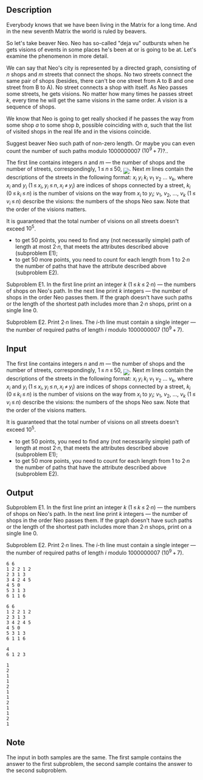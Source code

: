 ## Description

<div><p>Everybody knows that we have been living in the Matrix for a long time. And in the new seventh Matrix the world is ruled by beavers.</p><p>So let's take beaver Neo. Neo has so-called "deja vu" outbursts when he gets visions of events in some places he's been at or is going to be at. Let's examine the phenomenon in more detail.</p><p>We can say that Neo's city is represented by a directed graph, consisting of <span class="tex-span"><i>n</i></span> shops and <span class="tex-span"><i>m</i></span> streets that connect the shops. No two streets connect the same pair of shops (besides, there can't be one street from A to B and one street from B to A). No street connects a shop with itself. As Neo passes some streets, he gets visions. No matter how many times he passes street <span class="tex-span"><i>k</i></span>, every time he will get the same visions in the same order. A vision is a sequence of shops.</p><p>We know that Neo is going to get really shocked if he passes the way from some shop <span class="tex-span"><i>a</i></span> to some shop <span class="tex-span"><i>b</i></span>, possible coinciding with <span class="tex-span"><i>a</i></span>, such that the list of visited shops in the real life and in the visions coincide.</p><p>Suggest beaver Neo such path of non-zero length. Or maybe you can even count the number of such paths modulo <span class="tex-span">1000000007</span> <span class="tex-span">(10<sup class="upper-index">9</sup> + 7)</span>?..</p></div><div class="input-specification"><p>The first line contains integers <span class="tex-span"><i>n</i></span> and <span class="tex-span"><i>m</i></span> — the number of shops and the number of streets, correspondingly, <span class="tex-span">1 ≤ <i>n</i> ≤ 50</span>, <img align="middle" class="tex-formula" src="file://A5yoFe68.png" style="max-width: 100.0%;max-height: 100.0%;">. Next <span class="tex-span"><i>m</i></span> lines contain the descriptions of the streets in the following format: <span class="tex-span"><i>x</i><sub class="lower-index"><i>i</i></sub></span> <span class="tex-span"><i>y</i><sub class="lower-index"><i>i</i></sub></span> <span class="tex-span"><i>k</i><sub class="lower-index"><i>i</i></sub></span> <span class="tex-span"><i>v</i><sub class="lower-index">1</sub></span> <span class="tex-span"><i>v</i><sub class="lower-index">2</sub></span> ... <span class="tex-span"><i>v</i><sub class="lower-index"><i>k</i></sub></span>, where <span class="tex-span"><i>x</i><sub class="lower-index"><i>i</i></sub></span> and <span class="tex-span"><i>y</i><sub class="lower-index"><i>i</i></sub></span> <span class="tex-span">(1 ≤ <i>x</i><sub class="lower-index"><i>i</i></sub>, <i>y</i><sub class="lower-index"><i>i</i></sub> ≤ <i>n</i>, <i>x</i><sub class="lower-index"><i>i</i></sub> ≠ <i>y</i><sub class="lower-index"><i>i</i></sub>)</span> are indices of shops connected by a street, <span class="tex-span"><i>k</i><sub class="lower-index"><i>i</i></sub></span> <span class="tex-span">(0 ≤ <i>k</i><sub class="lower-index"><i>i</i></sub> ≤ <i>n</i>)</span> is the number of visions on the way from <span class="tex-span"><i>x</i><sub class="lower-index"><i>i</i></sub></span> to <span class="tex-span"><i>y</i><sub class="lower-index"><i>i</i></sub></span>; <span class="tex-span"><i>v</i><sub class="lower-index">1</sub></span>, <span class="tex-span"><i>v</i><sub class="lower-index">2</sub></span>, ..., <span class="tex-span"><i>v</i><sub class="lower-index"><i>k</i></sub></span> <span class="tex-span">(1 ≤ <i>v</i><sub class="lower-index"><i>i</i></sub> ≤ <i>n</i>)</span> describe the visions: the numbers of the shops Neo saw. Note that the order of the visions matters.</p><p>It is guaranteed that the total number of visions on all streets doesn't exceed <span class="tex-span">10<sup class="upper-index">5</sup></span>.</p><ul> <li> to get 50 points, you need to find any (not necessarily simple) path of length at most <span class="tex-span">2·<i>n</i></span>, that meets the attributes described above (subproblem E1); </li><li> to get 50 more points, you need to count for each length from <span class="tex-span">1</span> to <span class="tex-span">2·<i>n</i></span> the number of paths that have the attribute described above (subproblem E2). </li></ul></div><div class="output-specification"><p>Subproblem E1. In the first line print an integer <span class="tex-span"><i>k</i></span> <span class="tex-span">(1 ≤ <i>k</i> ≤ 2·<i>n</i>)</span> — the numbers of shops on Neo's path. In the next line print <span class="tex-span"><i>k</i></span> integers — the number of shops in the order Neo passes them. If the graph doesn't have such paths or the length of the shortest path includes more than <span class="tex-span">2·<i>n</i></span> shops, print on a single line <span class="tex-span">0</span>.</p><p>Subproblem E2. Print <span class="tex-span">2·<i>n</i></span> lines. The <span class="tex-span"><i>i</i></span>-th line must contain a single integer — the number of required paths of length <span class="tex-span"><i>i</i></span> modulo <span class="tex-span">1000000007</span> <span class="tex-span">(10<sup class="upper-index">9</sup> + 7)</span>.</p></div>

## Input

<p>The first line contains integers <span class="tex-span"><i>n</i></span> and <span class="tex-span"><i>m</i></span> — the number of shops and the number of streets, correspondingly, <span class="tex-span">1 ≤ <i>n</i> ≤ 50</span>, <img align="middle" class="tex-formula" src="file://A5yoFe68.png" style="max-width: 100.0%;max-height: 100.0%;">. Next <span class="tex-span"><i>m</i></span> lines contain the descriptions of the streets in the following format: <span class="tex-span"><i>x</i><sub class="lower-index"><i>i</i></sub></span> <span class="tex-span"><i>y</i><sub class="lower-index"><i>i</i></sub></span> <span class="tex-span"><i>k</i><sub class="lower-index"><i>i</i></sub></span> <span class="tex-span"><i>v</i><sub class="lower-index">1</sub></span> <span class="tex-span"><i>v</i><sub class="lower-index">2</sub></span> ... <span class="tex-span"><i>v</i><sub class="lower-index"><i>k</i></sub></span>, where <span class="tex-span"><i>x</i><sub class="lower-index"><i>i</i></sub></span> and <span class="tex-span"><i>y</i><sub class="lower-index"><i>i</i></sub></span> <span class="tex-span">(1 ≤ <i>x</i><sub class="lower-index"><i>i</i></sub>, <i>y</i><sub class="lower-index"><i>i</i></sub> ≤ <i>n</i>, <i>x</i><sub class="lower-index"><i>i</i></sub> ≠ <i>y</i><sub class="lower-index"><i>i</i></sub>)</span> are indices of shops connected by a street, <span class="tex-span"><i>k</i><sub class="lower-index"><i>i</i></sub></span> <span class="tex-span">(0 ≤ <i>k</i><sub class="lower-index"><i>i</i></sub> ≤ <i>n</i>)</span> is the number of visions on the way from <span class="tex-span"><i>x</i><sub class="lower-index"><i>i</i></sub></span> to <span class="tex-span"><i>y</i><sub class="lower-index"><i>i</i></sub></span>; <span class="tex-span"><i>v</i><sub class="lower-index">1</sub></span>, <span class="tex-span"><i>v</i><sub class="lower-index">2</sub></span>, ..., <span class="tex-span"><i>v</i><sub class="lower-index"><i>k</i></sub></span> <span class="tex-span">(1 ≤ <i>v</i><sub class="lower-index"><i>i</i></sub> ≤ <i>n</i>)</span> describe the visions: the numbers of the shops Neo saw. Note that the order of the visions matters.</p><p>It is guaranteed that the total number of visions on all streets doesn't exceed <span class="tex-span">10<sup class="upper-index">5</sup></span>.</p><ul> <li> to get 50 points, you need to find any (not necessarily simple) path of length at most <span class="tex-span">2·<i>n</i></span>, that meets the attributes described above (subproblem E1); </li><li> to get 50 more points, you need to count for each length from <span class="tex-span">1</span> to <span class="tex-span">2·<i>n</i></span> the number of paths that have the attribute described above (subproblem E2). </li></ul>

## Output

<p>Subproblem E1. In the first line print an integer <span class="tex-span"><i>k</i></span> <span class="tex-span">(1 ≤ <i>k</i> ≤ 2·<i>n</i>)</span> — the numbers of shops on Neo's path. In the next line print <span class="tex-span"><i>k</i></span> integers — the number of shops in the order Neo passes them. If the graph doesn't have such paths or the length of the shortest path includes more than <span class="tex-span">2·<i>n</i></span> shops, print on a single line <span class="tex-span">0</span>.</p><p>Subproblem E2. Print <span class="tex-span">2·<i>n</i></span> lines. The <span class="tex-span"><i>i</i></span>-th line must contain a single integer — the number of required paths of length <span class="tex-span"><i>i</i></span> modulo <span class="tex-span">1000000007</span> <span class="tex-span">(10<sup class="upper-index">9</sup> + 7)</span>.</p>





```input1
6 6
1 2 2 1 2
2 3 1 3
3 4 2 4 5
4 5 0
5 3 1 3
6 1 1 6

```




```input2
6 6
1 2 2 1 2
2 3 1 3
3 4 2 4 5
4 5 0
5 3 1 3
6 1 1 6

```




```output1
4
6 1 2 3

```




```output2
1
2
1
1
2
1
1
2
1
1
2
1
```



## Note

<p>The input in both samples are the same. The first sample contains the answer to the first subproblem, the second sample contains the answer to the second subproblem.</p>

